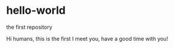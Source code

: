 # hello-world
the first repository

Hi humans, this is the first I meet you, have a good time with you!

